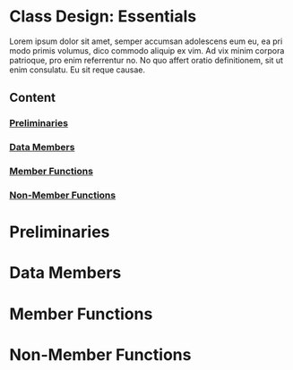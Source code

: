 # Class Design: Essentials
Lorem ipsum dolor sit amet, semper accumsan adolescens eum eu, ea pri modo primis volumus, dico commodo aliquip ex vim. Ad vix minim corpora patrioque, pro enim referrentur no. No quo affert oratio definitionem, sit ut enim consulatu. Eu sit reque causae.

## Content

### [Preliminaries](https://github.com/cmbrandt/cxx-fundamentals/blob/master/1_class_design_essentials.md#preliminaries-1)

### [Data Members](https://github.com/cmbrandt/cxx-fundamentals/blob/master/1_class_design_essentials.md#data-members-1)

### [Member Functions](https://github.com/cmbrandt/cxx-fundamentals/blob/master/1_class_design_essentials.md#member-functions-1)

### [Non-Member Functions](https://github.com/cmbrandt/cxx-fundamentals/blob/master/1_class_design_essentials.md#non-member-functions-1)


# Preliminaries



# Data Members



# Member Functions



# Non-Member Functions

